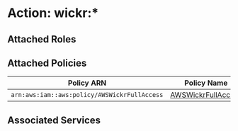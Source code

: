# Action: wickr:*

## Attached Roles

## Attached Policies

| Policy ARN | Policy Name |
|------------|-------------|
| `arn:aws:iam::aws:policy/AWSWickrFullAccess` | [AWSWickrFullAccess](../policies.md#awswickrfullaccess) |

## Associated Services


